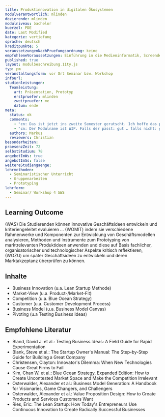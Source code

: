 ```yaml
---
title: Produktinnovation in digitalen Ökosystemen
modulverantwortlich: mlinden
dozierende: mlinden
modulniveau: bachelor
kuerzel: PDE
date: Last Modified
kategorie: vertiefung
sprache: deutsch
kreditpunkte: 5
voraussetzungenNachPruefungsordnung: keine
empfohleneVoraussetzungen: Einführung in die Medieninformatik, Screendesign, Mensch-Computer Interaktion
published: true
layout: modulbeschreibung.11ty.js
typ: pm
veranstaltungsform: vor Ort Seminar bzw. Workshop
infourl:
studienleistungen:
  Teamleistung:
    art: Präsentation, Prototyp
    erstpruefer: mlinden
    zweitpruefer: me
    datum: ende
meta:
  status: ok
  comments:
    - "cn: Das ist jetzt ins zweite Semester gerutscht. Ich hoffe das passt trotzdem. Sonst bitte melden. Melde mich hiermit :) Wie schon zuvor per E-Mail geschrieben, im Sommersemester bekomme ich es leider nicht unter…, daher bitte im Wintersemester (3. Semester) einplanen."
    - "cn: Der Modulname ist WIP. Falls der passt: gut … falls nicht: gerne etwas anderes vorschlagen. Ich kann mit „Product Dimensions“ gut leben, alternativ fände ich „Testing Business Ideas“ aber besser… ;). Oder zu deutsch: «Marktests von Geschäftsideen»"
  authors: Markus
  reviewers: Christian
besonderheiten: 
praesenzZeit: 72
selbstStudium: 78
angebotImWs: true
angebotImSs: false
weitereStudiengaenge: 
lehrmethoden:
  - Seminaristischer Unterricht
  - Gruppenarbeiten
  - Prototyping
lehrform:
  - Seminar/ Workshop 4 SWS
---
```



## Learning Outcome
(WAS) Die Studierenden können innovative Geschäftsideen entwickeln und kriteriengeleitet evaluieren …
(WOMIT) indem sie verschiedene Rahmenwerke und Komponenten zur Entwicklung von Geschäftsmodellen analysieren, Methoden und Instrumente zum Prototyping von marktrelevanten Produktideen anwenden und diese auf Basis fachlicher, organisatorischer und technologischer Aspekte kritisch reflektieren, (WOZU) um später Geschäftsideen zu entwickeln und deren Marktakzeptanz überprüfen zu können.

## Inhalte
- Business Innovation (u.a. Lean Startup Methode)
- Market-View (u.a. Product-/Market-Fit)
- Competition (u.a. Blue Ocean Strategy)
- Customer (u.a. Customer Development Process)
- Business Model (u.a. Business Model Canvas)
- Pivoting (u.a Testing Business Ideas)

## Empfohlene Literatur
- Bland, David J. et al.: Testing Business Ideas: A Field Guide for Rapid Experimentation
- Blank, Steve et al.: The Startup Owner's Manual: The Step-by-Step Guide for Building a Great Company
- Christensen, Clayton: Innovator's Dilemma: When New Technologies Cause Great Firms to Fail
- Kim, Chan W. et al.: Blue Ocean Strategy, Expanded Edition: How to Create Uncontested Market Space and Make the Competition Irrelevant
- Osterwalder, Alexander et al.: Business Model Generation: A Handbook for Visionaries, Game Changers, and Challengers
- Osterwalder, Alexander et al.: Value Proposition Design: How to Create Products and Services Customers Want
- Ries, Eric: The Lean Startup: How Today's Entrepreneurs Use Continuous Innovation to Create Radically Successful Businesses
